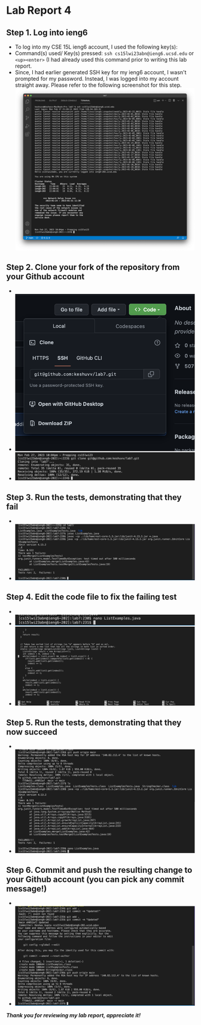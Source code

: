 # Lab Report 4 

## Step 1. Log into ieng6
   * To log into my CSE 15L ieng6 account, I used the following key(s):
   * Command(s) used/ Key(s) pressed: `ssh cs15lwi23abn@ieng6.ucsd.edu` or `<up><enter>` (I had already used this command prior to writing this lab report. 
   * Since, I had earlier generated SSH key for my ieng6 account, I wasn't prompted for my password. Instead, I was logged into my account straight away. Please refer to the following screenshot for this step. ![Image](images/File1.png)
   
 
## Step 2. Clone your fork of the repository from your Github account
   * 
   * ![Image](images/File8.png)
   * ![Image](images/File2.png)
  

## Step 3. Run the tests, demonstrating that they fail
   * 
   * ![Image](images/File3.png)
  

## Step 4. Edit the code file to fix the failing test
   * 
   * ![Image](images/File4.png)
   * ![Image](images/File6.png)
 

## Step 5. Run the tests, demonstrating that they now succeed
   * 
   * ![Image](images/File7.png)
   

## Step 6. Commit and push the resulting change to your Github account (you can pick any commit message!)
   * 
   * ![Image](images/File5.png)
   
 
***Thank you for reviewing my lab report, appreciate it!*** 
